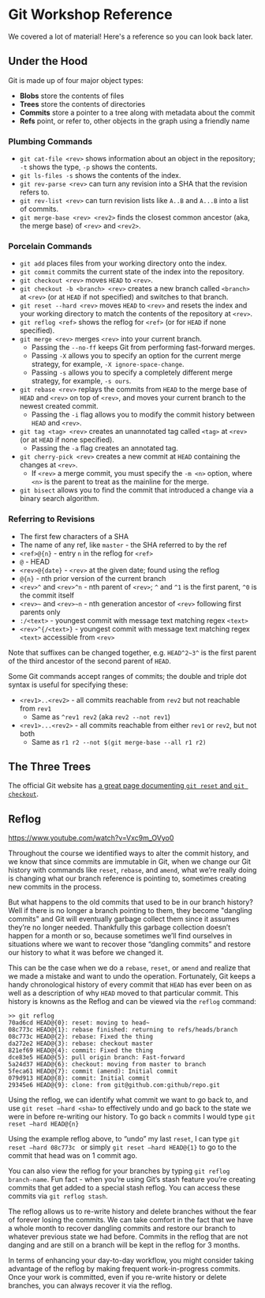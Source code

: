 # Git Workshop Reference

We covered a lot of material! Here's a reference so you can look back later.

## Under the Hood

Git is made up of four major object types:

* **Blobs** store the contents of files
* **Trees** store the contents of directories
* **Commits** store a pointer to a tree along with metadata about the commit
* **Refs** point, or refer to, other objects in the graph using a friendly name

### Plumbing Commands

* `git cat-file <rev>` shows information about an object in the repository; `-t` shows the type, `-p` shows the contents.
* `git ls-files -s` shows the contents of the index.
* `git rev-parse <rev>` can turn any revision into a SHA that the revision refers to.
* `git rev-list <rev>` can turn revision lists like `A..B` and `A...B` into a list of commits.
* `git merge-base <rev> <rev2>` finds the closest common ancestor (aka, the merge base) of `<rev>` and `<rev2>`.

### Porcelain Commands

* `git add` places files from your working directory onto the index.
* `git commit` commits the current state of the index into the repository.
* `git checkout <rev>` moves `HEAD` to `<rev>`.
* `git checkout -b <branch> <rev>` creates a new branch called `<branch>` at `<rev>` (or at `HEAD` if not specified) and switches to that branch.
* `git reset --hard <rev>` moves `HEAD` to `<rev>` and resets the index and your working directory to match the contents of the repository at `<rev>`.
* `git reflog <ref>` shows the reflog for `<ref>` (or for `HEAD` if none specified).
* `git merge <rev>` merges `<rev>` into your current branch.
  * Passing the `--no-ff` keeps Git from performing fast-forward merges.
  * Passing `-X` allows you to specify an option for the current merge strategy, for example, `-X ignore-space-change`.
  * Passing `-s` allows you to specify a completely different merge strategy, for example, `-s ours`.
* `git rebase <rev>` replays the commits from `HEAD` to the merge base of `HEAD` and `<rev>` on top of `<rev>`, and moves your current branch to the newest created commit.
  * Passing the `-i` flag allows you to modify the commit history between `HEAD` and `<rev>`.
* `git tag <tag> <rev>` creates an unannotated tag called `<tag>` at `<rev>` (or at `HEAD` if none specified).
  * Passing the `-a` flag creates an annotated tag.
* `git cherry-pick <rev>` creates a new commit at `HEAD` containing the changes at `<rev>`.
  * If `<rev>` a merge commit, you must specify the `-m <n>` option, where `<n>` is the parent to treat as the mainline for the merge.
* `git bisect` allows you to find the commit that introduced a change via a binary search algorithm.

### Referring to Revisions

* The first few characters of a SHA
* The name of any ref, like `master` - the SHA referred to by the ref
* `<ref>@{n}` - entry `n` in the reflog for `<ref>`
* `@` - HEAD
* `<rev>@{date}` - `<rev>` at the given date; found using the reflog
* `@{n}` - nth prior version of the current branch
* `<rev>^` and `<rev>^n` - nth parent of `<rev>`; `^` and `^1` is the first parent, `^0` is the commit itself
* `<rev>~` and `<rev>~n` - nth generation ancestor of `<rev>` following first parents only
* `:/<text>` - youngest commit with message text matching regex `<text>`
* `<rev>^{/<text>}` - youngest commit with message text matching regex `<text>` accessible from `<rev>`

Note that suffixes can be changed together, e.g. `HEAD^2~3^` is the first parent of the third ancestor of the second parent of `HEAD`.

Some Git commands accept ranges of commits; the double and triple dot syntax is useful for specifying these:
* `<rev1>..<rev2>` - all commits reachable from `rev2` but not reachable from `rev1`
  * Same as `^rev1 rev2` (aka `rev2 --not rev1`)
* `<rev1>...<rev2>` - all commits reachable from either `rev1` or `rev2`, but not both
  * Same as `r1 r2 --not $(git merge-base --all r1 r2)`

## The Three Trees

The official Git website has [a great page documenting `git reset` and `git checkout`](https://git-scm.com/book/en/v2/Git-Tools-Reset-Demystified).

## Reflog

https://www.youtube.com/watch?v=Vxc9m_OVyo0

Throughout the course we identified ways to alter the commit history, and we know that since commits are immutable in Git, when we change our Git history with commands like `reset`, `rebase`, and `amend`, what we’re really doing is changing what our branch reference is pointing to, sometimes creating new commits in the process.

But what happens to the old commits that used to be in our branch history? Well if there is no longer a branch pointing to them, they become "dangling commits" and Git will eventually garbage collect them since it assumes they’re no longer needed. Thankfully this garbage collection doesn’t happen for a month or so, because sometimes we’ll find ourselves in situations where we want to recover those “dangling commits” and restore our history to what it was before we changed it.

This can be the case when we do a `rebase`, `reset`, or `amend` and realize that we made a mistake and want to undo the operation. Fortunately, Git keeps a handy chronological history of every commit that `HEAD` has ever been on as well as a description of why `HEAD` moved to that particular commit. This history is knowns as the Reflog and can be viewed via the `reflog` command:

```
>> git reflog
70ad6cd HEAD@{0}: reset: moving to head~
08c773c HEAD@{1}: rebase finished: returning to refs/heads/branch
08c773c HEAD@{2}: rebase: Fixed the thing
da272e2 HEAD@{3}: rebase: checkout master
821ef69 HEAD@{4}: commit: Fixed the thing
dce83e5 HEAD@{5}: pull origin branch: Fast-forward
5a24d37 HEAD@{6}: checkout: moving from master to branch
5feca61 HEAD@{7}: commit (amend): Initial commit
079d913 HEAD@{8}: commit: Initial commit
29345e6 HEAD@{9}: clone: from git@github.com:github/repo.git
```

Using the reflog, we can identify what commit we want to go back to, and use `git reset —hard <sha>` to effectively undo and go back to the state we were in before re-writing our history. To go back `n` commits I would type `git reset —hard HEAD@{n}`

Using the example reflog above, to “undo” my last `reset`, I can type `git reset —hard 08c773c
 ` or simply `git reset —hard HEAD@{1}` to go to the commit that head was on 1 commit ago.

You can also view the reflog for your branches by typing `git reflog branch-name`. Fun fact - when you’re using Git’s stash feature you’re creating commits that get added to a special stash reflog. You can access these commits via `git reflog stash`.

The reflog allows us to re-write history and delete branches without the fear of forever losing the commits. We can take comfort in the fact that we have a whole month to recover dangling commits and restore our branch to whatever previous state we had before. Commits in the reflog that are not danging and are still on a branch will be kept in the reflog for 3 months.

In terms of enhancing your day-to-day workflow, you might consider taking advantage of the reflog by making frequent work-in-progress commits. Once your work is committed, even if you re-write history or delete branches, you can always recover it via the reflog.
